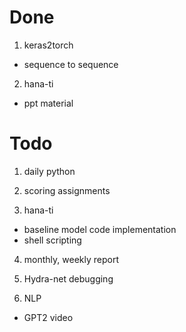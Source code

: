 # Done

1. keras2torch
- sequence to sequence

2. hana-ti
- ppt material

# Todo

1. daily python

2. scoring assignments

3. hana-ti
- baseline model code implementation
- shell scripting

4. monthly, weekly report

5. Hydra-net debugging

6. NLP
- GPT2 video
